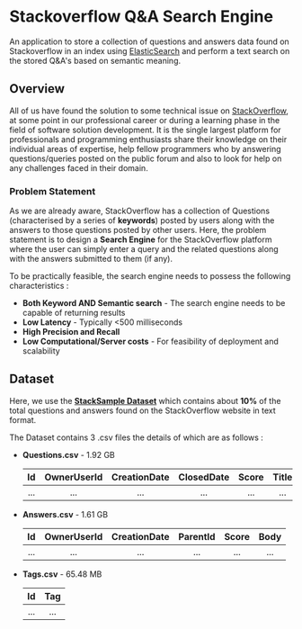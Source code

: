 # Stackoverflow Q&A Search Engine
An application to store a collection of questions and answers data found on Stackoverflow in an index using [ElasticSearch](https://www.elastic.co/) and perform a text search on the stored Q&amp;A's based on semantic meaning.


## Overview

All of us have found the solution to some technical issue on [StackOverflow](https://stackoverflow.com/), at some point in our professional career or during a learning phase in the field of software solution development. It is the single largest platform for professionals and programming enthusiasts share their knowledge on their individual areas of expertise, help fellow programmers who by answering questions/queries posted on the public forum and also to look for help on any challenges faced in their domain. 

### Problem Statement

As we are already aware, StackOverflow has a collection of Questions (characterised by a series of **keywords**) posted by users along with the answers to those questions posted by other users. Here, the problem statement is to design a **Search Engine** for the StackOverflow platform where the user can simply enter a query and the related questions along with the answers submitted to them (if any). 

To be practically feasible, the search engine needs to possess the following characteristics :

* **Both Keyword AND Semantic search** - The search engine needs to be capable of returning results 
* **Low Latency** - Typically <500 milliseconds
* **High Precision and Recall**
* **Low Computational/Server costs** - For feasibility of deployment and scalability


## Dataset 

Here, we use the [**StackSample Dataset**](https://www.kaggle.com/stackoverflow/stacksample) which contains about **10%** of the total questions and answers found on the StackOverflow website in text format. 

The Dataset contains 3 .csv files the details of which are as follows : 


* **Questions.csv** - 1.92 GB

  | Id  | OwnerUserId | CreationDate | ClosedDate | Score | Title | Body |
  |:---:|:-----------:|:------------:|:----------:|:-----:|:-----:|:----:|
  | ... | ...         | ...          | ...        | ...   | ...   | ...  |
  
  
* **Answers.csv** - 1.61 GB

  | Id  | OwnerUserId | CreationDate | ParentId | Score | Body |
  |:---:|:-----------:|:------------:|:--------:|:-----:|:----:|
  | ... | ...         | ...          | ...      | ...   | ...  |
  
  
* **Tags.csv** - 65.48 MB

  | Id  | Tag |
  |:---:|:---:|
  | ... | ... |
